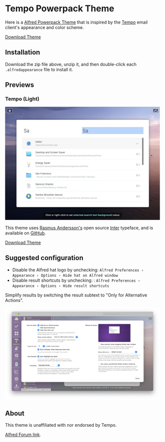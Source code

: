 # Tempo Powerpack Theme

Here is a [Alfred Powerpack Theme](https://www.alfredapp.com/help/appearance/) that is inspired by the [Tempo](https://www.yourtempo.co/) email client's appearance and color scheme.

<a href="https://github.com/chrismessina/alfred-theme-tempo/raw/main/alfred-theme-tempo.zip" class="button">
  <bigger>Download Theme</bigger>
</a>

## Installation

Download the zip file above, unzip it, and then double-click each `.alfredappearance` file to install it.

## Previews

### Tempo (Light)

[![Tempo (Light) - Alfred Theme Preview](./assets/tempo-light.png)](./assets/tempo-light.png)

This theme uses [Rasmus Andersson's](https://rsms.me/) open source [Inter](https://rsms.me/inter/) typeface, and is available on [GitHub](https://github.com/rsms/inter).

<a href="https://github.com/chrismessina/alfred-theme-tempo/raw/main/alfred-theme-tempo.zip" class="button">
  <bigger>Download Theme</bigger>
</a>

## Suggested configuration

- Disable the Alfred hat logo by unchecking: `Alfred Preferences › Appearance › Options › Hide hat on Alfred window`
- Disable result shortcuts by unchecking: : `Alfred Preferences › Appearance › Options › Hide result shortcuts`

Simplify results by switching the result subtext to "Only for Alternative Actions".

[![Alfred Appearance Options](./assets/alfred-appearance-options.png)](./assets/alfred-appearance-options.png)


## About

This theme is unaffiliated with nor endorsed by Tempo.

<a href="https://www.alfredforum.com/">Alfred Forum link</a>.
